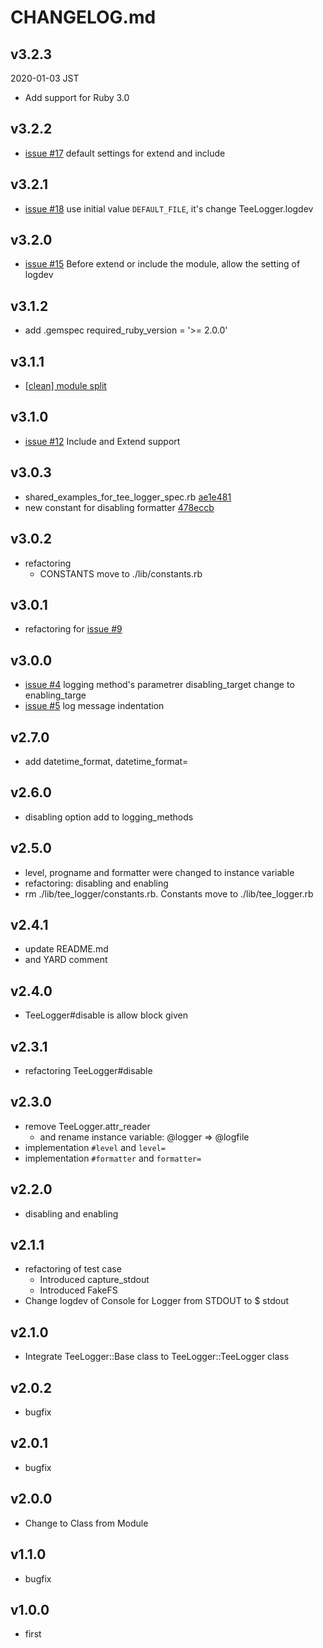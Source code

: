 # CHANGELOG.md

## v3.2.3

2020-01-03 JST

- Add support for Ruby 3.0

## v3.2.2

- [issue #17](https://github.com/k-ta-yamada/tee_logger/issues/17)
  default settings for extend and include

## v3.2.1

- [issue #18](https://github.com/k-ta-yamada/tee_logger/issues/18)
  use initial value `DEFAULT_FILE`, it's change TeeLogger.logdev

## v3.2.0

- [issue #15](https://github.com/k-ta-yamada/tee_logger/issues/15)
  Before extend or include the module, allow the setting of logdev

## v3.1.2

- add .gemspec required_ruby_version = '>= 2.0.0'

## v3.1.1

- [[clean] module split](https://github.com/k-ta-yamada/tee_logger/pull/14)

## v3.1.0

- [issue #12](https://github.com/k-ta-yamada/tee_logger/issues/12)
  Include and Extend support

## v3.0.3

- shared_examples_for_tee_logger_spec.rb [ae1e481](https://github.com/k-ta-yamada/tee_logger/commit/ae1e481)
- new constant for disabling formatter [478eccb](https://github.com/k-ta-yamada/tee_logger/commit/478eccb)

## v3.0.2

- refactoring
  - CONSTANTS move to ./lib/constants.rb

## v3.0.1

- refactoring for [issue #9](https://github.com/k-ta-yamada/tee_logger/issues/9)

## v3.0.0

- [issue #4](https://github.com/k-ta-yamada/tee_logger/issues/4)
  logging method's parametrer disabling_target change to enabling_targe
- [issue #5](https://github.com/k-ta-yamada/tee_logger/issues/5)
  log message indentation

## v2.7.0

- add datetime_format, datetime_format=

## v2.6.0

- disabling option add to logging_methods

## v2.5.0

- level, progname and formatter were changed to instance variable
- refactoring: disabling and enabling
- rm ./lib/tee_logger/constants.rb. Constants move to ./lib/tee_logger.rb

## v2.4.1

- update README.md
- and YARD comment

## v2.4.0

- TeeLogger#disable is allow block given

## v2.3.1

- refactoring TeeLogger#disable

## v2.3.0

- remove TeeLogger.attr_reader
  - and rename instance variable: @logger => @logfile
- implementation `#level` and `level=`
- implementation `#formatter` and `formatter=`

## v2.2.0

- disabling and enabling

## v2.1.1

- refactoring of test case
  - Introduced capture_stdout
  - Introduced FakeFS
- Change logdev of Console for Logger from STDOUT to $ stdout

## v2.1.0

- Integrate TeeLogger::Base class to TeeLogger::TeeLogger class

## v2.0.2

- bugfix

## v2.0.1

- bugfix

## v2.0.0

- Change to Class from Module

## v1.1.0

- bugfix

## v1.0.0

- first
